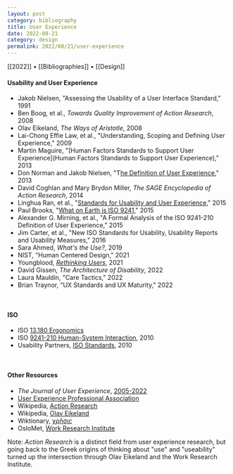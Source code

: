 ```yaml
---
layout: post
category: bibliography
title: User Experience
date: 2022-08-21
category: design
permalink: 2022/08/21/user-experience
---
```


[[2022]] • [[Bibliographies]] • [[Design]]

#### Usability and User Experience

* Jakob Nielsen, "Assessing the Usability of a User Interface Standard," 1991
* Ben Boog, et al., *Towards Quality Improvement of Action Research*, 2008
* Olav Eikeland, *The Ways of Aristotle*, 2008
* Lai-Chong Effie Law, et al., "Understanding, Scoping and Defining User Experience," 2009
* Martin Maguire, "[Human Factors Standards to Support User Experience](Human Factors Standards to Support User Experience)," 2013
* Don Norman and Jakob Nielsen, "T[he Definition of User Experience](https://www.nngroup.com/articles/definition-user-experience/)," 2013
* David Coghlan and Mary Brydon Miller, *The SAGE Encyclopedia of Action Research*, 2014
* Linghua Ran, et al., "[Standards for Usability and User Experience](https://link.springer.com/chapter/10.1007/978-3-319-21380-4_12)," 2015
* Paul Brooks, "[What on Earth is ISO 9241](https://www.uxbooth.com/articles/what-on-earth-is-iso-9241/)," 2015
* Alexander G. Mirning, et al., "A Formal Analysis of the ISO 9241-210 Definition of User Experience," 2015
* Jim Carter, et al., "New ISO Standards for Usability, Usability Reports and Usability Measures," 2016
* Sara Ahmed, *What's the Use?*, 2019
* NIST, "Human Centered Design," 2021
* Youngblood, [*Rethinking Users*](https://www.rethinkingusers.com/), 2021
* David Gissen, *The Architecture of Disability*, 2022
* Laura Mauldin, "Care Tactics," 2022
* Brian Traynor, "UX Standards and UX Maturity," 2022

<br>


#### ISO

* ISO [13.180 Ergonomics](https://www.iso.org/ics/13.180/x/)
* ISO [9241-210 Human-System Interaction](https://www.iso.org/standard/52075.html), 2010
* Usability Partners, [ISO Standards](https://www.usabilitypartners.se/about-usability/iso-standards.php), 2010

<br>


#### Other Resources

* *The Journal of User Experience*, [2005-2022](https://uxpajournal.org/)
* [User Experience Professional Association](https://uxpa.org/)
* Wikipedia, [Action Research](https://en.wikipedia.org/wiki/Action_research)
* Wikipedia, [Olav Eikeland](https://en.wikipedia.org/wiki/Olav_Eikeland)
* Wiktionary, [χρῆσις](https://en.wiktionary.org/wiki/%CF%87%CF%81%E1%BF%86%CF%83%CE%B9%CF%82#Ancient_Greek)
* OsloMet, [Work Research Institute](https://www.oslomet.no/en/about/afi)

Note: *Action Research* is a distinct field from user experience research, but going back to the Greek origins of thinking about "use" and "useability" turned up the intersection through Olav Eikeland and the Work Research Institute.

<br>
